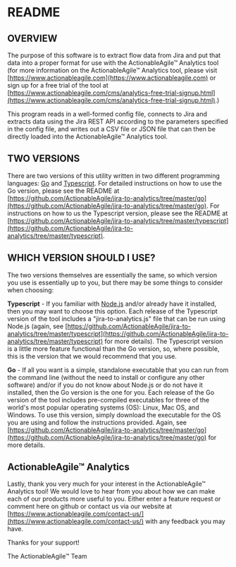 # README #

## OVERVIEW ##
The purpose of this software is to extract flow data from Jira and put that data into a proper format for use with the ActionableAgile&trade; Analytics tool (for more information on the ActionableAgile&trade; Analytics tool, please visit [https://www.actionableagile.com](https://www.actionableagile.com) or sign up for a free trial of the tool at [https://www.actionableagile.com/cms/analytics-free-trial-signup.html](https://www.actionableagile.com/cms/analytics-free-trial-signup.html).)  

This program reads in a well-formed config file, connects to Jira and extracts data using the Jira REST API according to the parameters specified in the config file, and writes out a CSV file or JSON file that can then be directly loaded into the  ActionableAgile&trade; Analytics tool.  

## TWO VERSIONS ##
There are two versions of this utility written in two different programming languages: [Go](http://https://golang.org/) and [Typescript](https://www.typescriptlang.org/).  For detailed instructions on how to use the Go version, please see the README at [https://github.com/ActionableAgile/jira-to-analytics/tree/master/go](https://github.com/ActionableAgile/jira-to-analytics/tree/master/go).  For instructions on how to us the Typescript version, please see the README at [https://github.com/ActionableAgile/jira-to-analytics/tree/master/typescript](https://github.com/ActionableAgile/jira-to-analytics/tree/master/typescript).  

## WHICH VERSION SHOULD I USE? ##
The two versions themselves are essentially the same, so which version you use is essentially up to you, but there may be some things to consider when choosing:

**Typescript** - If you familiar with [Node.js](https://nodejs.org/) and/or already have it installed, then you may want to choose this option.  Each release of the Typescript version of the tool includes a "jira-to-analytics.js" file that can be run using Node.js (again, see [https://github.com/ActionableAgile/jira-to-analytics/tree/master/typescript](https://github.com/ActionableAgile/jira-to-analytics/tree/master/typescript) for more details).  The Typescript version is a little more feature functional than the Go version, so, where possible, this is the version that we would recommend that you use.

**Go** - If all you want is a simple, standalone executable that you can run from the command line (without the need to install or configure any other software) and/or if you do not know about Node.js or do not have it installed, then the Go version is the one for you.  Each release of the Go version of the tool includes pre-compiled executables for three of the world's most popular operating systems (OS):  Linux, Mac OS, and Windows.  To use this version, simply download the executable for the OS you are using and follow the instructions provided.  Again, see [https://github.com/ActionableAgile/jira-to-analytics/tree/master/go](https://github.com/ActionableAgile/jira-to-analytics/tree/master/go) for more details.

## ActionableAgile&trade; Analytics ##
Lastly, thank you very much for your interest in the ActionableAgile&trade; Analytics tool!  We would love to hear from you about how we can make each of our products more useful to you.  Either enter a feature request or comment here on github or contact us via our website at [https://www.actionableagile.com/contact-us/](https://www.actionableagile.com/contact-us/) with any feedback you may have.

Thanks for your support!

The ActionableAgile&trade; Team
